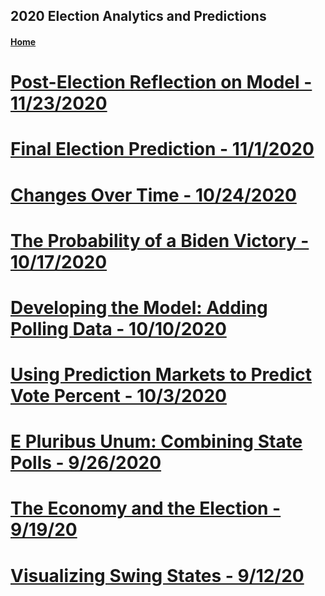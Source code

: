 ## 2020 Election Analytics and Predictions

#### [Home](https://bchaps1999.github.io/2020_election_analytics/)

# [Post-Election Reflection on Model - 11/23/2020](posts/post_election_reflection.md)
# [Final Election Prediction - 11/1/2020](posts/final_prediction.md)
# [Changes Over Time - 10/24/2020](posts/week_7.md)
# [The Probability of a Biden Victory - 10/17/2020](posts/week_6.md)
# [Developing the Model: Adding Polling Data - 10/10/2020](posts/week_5.md)
# [Using Prediction Markets to Predict Vote Percent - 10/3/2020](posts/week_4.md)
# [E Pluribus Unum: Combining State Polls - 9/26/2020](posts/week_3.md)
# [The Economy and the Election - 9/19/20](posts/week_2.md)
# [Visualizing Swing States - 9/12/20](posts/week_1.md)

